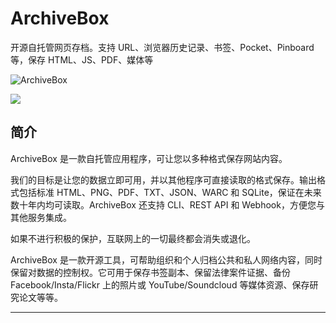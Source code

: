 # ArchiveBox

开源自托管网页存档。支持 URL、浏览器历史记录、书签、Pocket、Pinboard 等，保存 HTML、JS、PDF、媒体等

![ArchiveBox](https://archivebox.io/icon.png)

![](https://img.shields.io/badge/%E6%96%B0%E7%96%86%E8%90%8C%E6%A3%AE%E8%BD%AF%E4%BB%B6%E5%BC%80%E5%8F%91%E5%B7%A5%E4%BD%9C%E5%AE%A4-%E6%8F%90%E4%BE%9B%E6%8A%80%E6%9C%AF%E6%94%AF%E6%8C%81-blue)

## 简介

ArchiveBox 是一款自托管应用程序，可让您以多种格式保存网站内容。

我们的目标是让您的数据立即可用，并以其他程序可直接读取的格式保存。输出格式包括标准 HTML、PNG、PDF、TXT、JSON、WARC 和
SQLite，保证在未来数十年内均可读取。ArchiveBox 还支持 CLI、REST API 和 Webhook，方便您与其他服务集成。

如果不进行积极的保护，互联网上的一切最终都会消失或退化。

ArchiveBox 是一款开源工具，可帮助组织和个人归档公共和私人网络内容，同时保留对数据的控制权。它可用于保存书签副本、保留法律案件证据、备份
Facebook/Insta/Flickr 上的照片或 YouTube/Soundcloud 等媒体资源、保存研究论文等等。

---
